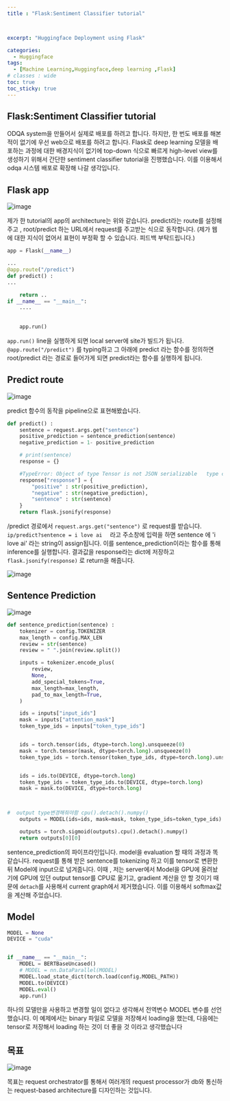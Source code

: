 ```yaml
---
title : "Flask:Sentiment Classifier tutorial"



excerpt: "Huggingface Deployment using Flask"

categories:
  - Huggingface
tags:
  - [Machine Learning,Huggingface,deep learning ,Flask]
# classes : wide
toc: true
toc_sticky: true
---
```

## Flask:Sentiment Classifier tutorial

ODQA system을 만들어서 실제로 배포를 하려고 합니다. 하지만, 한 번도 배포를 해본 적이 없기에 우선 web으로 배포를 하려고 합니다. Flask로 deep learning 모델을 배포하는 과정에 대한 배경지식이 없기에 top-down 식으로 빠르게 high-level view를 생성하기 위해서 간단한 sentiment classifier tutorial을 진행했습니다. 이를 이용해서 odqa 시스템 배포로 확장해 나갈 생각입니다.



## Flask app

![image](https://user-images.githubusercontent.com/50165842/144746873-87661625-6cd1-45ed-be3b-9646ef0d185e.png)

제가 한 tutorial의 app의 architecture는 위와 같습니다. predict라는 route를 설정해주고 , root/predict 하는 URL에서 request를 주고받는 식으로 동작합니다. (제가 웹에 대한 지식이 없어서 표현이 부정확 할 수 있습니다. 피드백 부탁드립니다.)



```python
app = Flask(__name__)

...
@app.route("/predict")
def predict() :
...

	return ..
if __name__ == "__main__":
	....
	
	
    app.run()

```

`app.run()` line을 실행하게 되면 local server에 site가 빌드가 됩니다. `@app.route("/predict")` 를 typing하고 그 아래에 predict 라는 함수를 정의하면 root/predict 라는 경로로 들어가게 되면 predict라는 함수를 실행하게 됩니다.

## Predict route

![image](https://user-images.githubusercontent.com/50165842/144747174-1a0a5da4-2d4b-4f65-96d5-6b39ddc90fd4.png)

predict 함수의 동작을 pipeline으로 표현해봤습니다. 

```python
def predict() :
    sentence = request.args.get("sentence")
    positive_prediction = sentence_prediction(sentence)
    negative_prediction = 1- positive_prediction

    # print(sentence)
    response = {}

    #TypeError: Object of type Tensor is not JSON serializable   type change str
    response["response"] = {
        "positive" : str(positive_prediction),
        "negative" : str(negative_prediction),
        "sentence" : str(sentence)
    }
    return flask.jsonify(response)
```

/predict 경로에서 `request.args.get("sentence")` 로 request를 받습니다. `ip/predict?sentence = i love ai  ` 라고 주소창에 입력을 하면 sentence 에 'i love ai' 라는 string이 assign됩니다. 이를 sentence_prediction이라는 함수를 통해 inference를 실행합니다. 결과값을 response라는 dict에 저장하고 `flask.jsonify(response)` 로 return을 해줍니다. 

![image](https://user-images.githubusercontent.com/50165842/144747416-08b47571-916f-46f6-b513-86b99675f03c.png)



## Sentence Prediction

![image](https://user-images.githubusercontent.com/50165842/144747443-57c91d81-1c41-404b-bc74-a7509012292b.png)

```python
def sentence_prediction(sentence) :
    tokenizer = config.TOKENIZER
    max_length = config.MAX_LEN
    review = str(sentence)
    review = " ".join(review.split())

    inputs = tokenizer.encode_plus(
        review,
        None,
        add_special_tokens=True,
        max_length=max_length,
        pad_to_max_length=True,
    )

    ids = inputs["input_ids"]
    mask = inputs["attention_mask"]
    token_type_ids = inputs["token_type_ids"]


    ids = torch.tensor(ids, dtype=torch.long).unsqueeze(0)
    mask = torch.tensor(mask, dtype=torch.long).unsqueeze(0)
    token_type_ids = torch.tensor(token_type_ids, dtype=torch.long).unsqueeze(0)


    ids = ids.to(DEVICE, dtype=torch.long)
    token_type_ids = token_type_ids.to(DEVICE, dtype=torch.long)
    mask = mask.to(DEVICE, dtype=torch.long)



#  output type변경해줘야함 cpu().detach().numpy()
    outputs = MODEL(ids=ids, mask=mask, token_type_ids=token_type_ids)

    outputs = torch.sigmoid(outputs).cpu().detach().numpy()
    return outputs[0][0]
```

sentence_prediction의 파이프라인입니다. model을 evaluation 할 때의 과정과 똑같습니다. request를 통해 받은 sentence를 tokenizing 하고 이를 tensor로 변환한 뒤 Model에 input으로 넘겨줍니다. 이때 , 저는 server에서 Model을 GPU에 올려놨기에 GPU에 있던 output tensor를 CPU로 옮기고, gradient 계산을 안 할 것이기 때문에 `detach`를 사용해서 current graph에서 제거했습니다. 이를 이용해서 softmax값을 계산해 주었습니다.

## Model

```python
MODEL = None
DEVICE = "cuda"


if __name__ == "__main__":
    MODEL = BERTBaseUncased()
    # MODEL = nn.DataParallel(MODEL)
    MODEL.load_state_dict(torch.load(config.MODEL_PATH))
    MODEL.to(DEVICE)
    MODEL.eval()
    app.run()
```

하나의 모델만을 사용하고 변경할 일이 없다고 생각해서 전역변수 MODEL 변수를 선언했습니다.  이 예제에서는 binary 파일로 모델을 저장해서 loading을 했는데, 다음에는 tensor로 저장해서 loading 하는 것이 더 좋을 것 이라고 생각했습니다



## 목표

![image](https://user-images.githubusercontent.com/50165842/144747713-8a968d0a-5066-43f8-8eb6-e678103ce45b.png)

목표는 request orchestrator를 통해서 여러개의 request processor가 db와 통신하는 request-based architecture를 디자인하는 것입니다.  